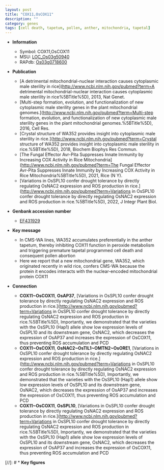 ```yaml
---
layout: post
title: "COX11,OsCOX11"
description: ""
category: genes
tags: [cell death, tapetum, pollen, anther, mitochondria, tapetal]
---
```


* **Information**  
    + Symbol: COX11,OsCOX11  
    + MSU: [LOC_Os03g50940](http://rice.uga.edu/cgi-bin/ORF_infopage.cgi?orf=LOC_Os03g50940)  
    + RAPdb: [Os03g0718600](https://rapdb.dna.affrc.go.jp/locus/?name=Os03g0718600)  

* **Publication**  
    + [A detrimental mitochondrial-nuclear interaction causes cytoplasmic male sterility in rice](http://www.ncbi.nlm.nih.gov/pubmed?term=A detrimental mitochondrial-nuclear interaction causes cytoplasmic male sterility in rice%5BTitle%5D), 2013, Nat Genet.
    + [Multi-step formation, evolution, and functionalization of new cytoplasmic male sterility genes in the plant mitochondrial genomes.](http://www.ncbi.nlm.nih.gov/pubmed?term=Multi-step formation, evolution, and functionalization of new cytoplasmic male sterility genes in the plant mitochondrial genomes.%5BTitle%5D), 2016, Cell Res.
    + [Crystal structure of WA352 provides insight into cytoplasmic male sterility in rice.](http://www.ncbi.nlm.nih.gov/pubmed?term=Crystal structure of WA352 provides insight into cytoplasmic male sterility in rice.%5BTitle%5D), 2018, Biochem Biophys Res Commun.
    + [The Fungal Effector Avr-Pita Suppresses Innate Immunity by Increasing COX Activity in Rice Mitochondria](http://www.ncbi.nlm.nih.gov/pubmed?term=The Fungal Effector Avr-Pita Suppresses Innate Immunity by Increasing COX Activity in Rice Mitochondria%5BTitle%5D), 2021, Rice (N Y).
    + [Variations in OsSPL10 confer drought tolerance by directly regulating OsNAC2 expression and ROS production in rice.](http://www.ncbi.nlm.nih.gov/pubmed?term=Variations in OsSPL10 confer drought tolerance by directly regulating OsNAC2 expression and ROS production in rice.%5BTitle%5D), 2022, J Integr Plant Biol.

* **Genbank accession number**  
    + [EF431929](http://www.ncbi.nlm.nih.gov/nuccore/EF431929)

* **Key message**  
    + In CMS-WA lines, WA352 accumulates preferentially in the anther tapetum, thereby inhibiting COX11 function in peroxide metabolism and triggering premature tapetal programmed cell death and consequent pollen abortion
    + Here we report that a new mitochondrial gene, WA352, which originated recently in wild rice, confers CMS-WA because the protein it encodes interacts with the nuclear-encoded mitochondrial protein COX11

* **Connection**  
    + __COX11~OsCOX11__, __OsAP37__, [Variations in OsSPL10 confer drought tolerance by directly regulating OsNAC2 expression and ROS production in rice.](http://www.ncbi.nlm.nih.gov/pubmed?term=Variations in OsSPL10 confer drought tolerance by directly regulating OsNAC2 expression and ROS production in rice.%5BTitle%5D),  Importantly, we demonstrated that the varieties with the OsSPL10 (Hap1) allele show low expression levels of OsSPL10 and its downstream gene, OsNAC2, which decreases the expression of OsAP37 and increases the expression of OsCOX11, thus preventing ROS accumulation and PCD
    + __COX11~OsCOX11__, __OsNAC2~OsTIL1~OMTN2~OsORE1__, [Variations in OsSPL10 confer drought tolerance by directly regulating OsNAC2 expression and ROS production in rice.](http://www.ncbi.nlm.nih.gov/pubmed?term=Variations in OsSPL10 confer drought tolerance by directly regulating OsNAC2 expression and ROS production in rice.%5BTitle%5D),  Importantly, we demonstrated that the varieties with the OsSPL10 (Hap1) allele show low expression levels of OsSPL10 and its downstream gene, OsNAC2, which decreases the expression of OsAP37 and increases the expression of OsCOX11, thus preventing ROS accumulation and PCD
    + __COX11~OsCOX11__, __OsSPL10__, [Variations in OsSPL10 confer drought tolerance by directly regulating OsNAC2 expression and ROS production in rice.](http://www.ncbi.nlm.nih.gov/pubmed?term=Variations in OsSPL10 confer drought tolerance by directly regulating OsNAC2 expression and ROS production in rice.%5BTitle%5D),  Importantly, we demonstrated that the varieties with the OsSPL10 (Hap1) allele show low expression levels of OsSPL10 and its downstream gene, OsNAC2, which decreases the expression of OsAP37 and increases the expression of OsCOX11, thus preventing ROS accumulation and PCD

[//]: # * **Key figures**  


